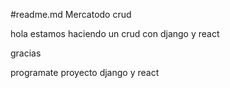 #readme.md
Mercatodo crud

hola estamos haciendo un crud con django y react

gracias

programate
proyecto django y react
